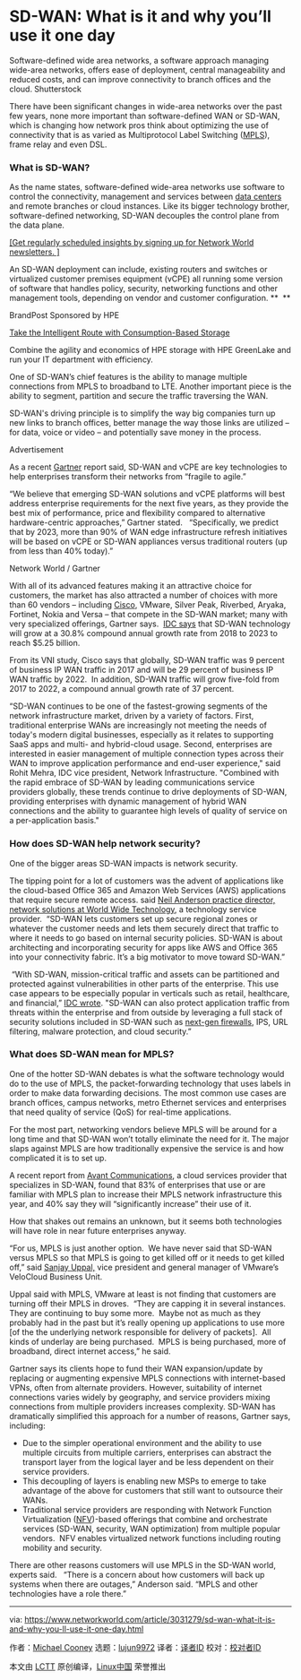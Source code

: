 [#]: collector: (lujun9972)
[#]: translator: ( )
[#]: reviewer: ( )
[#]: publisher: ( )
[#]: url: ( )
[#]: subject: (SD-WAN: What is it and why you’ll use it one day)
[#]: via: (https://www.networkworld.com/article/3031279/sd-wan-what-it-is-and-why-you-ll-use-it-one-day.html)
[#]: author: (Michael Cooney https://www.networkworld.com/author/Michael-Cooney/)

SD-WAN: What is it and why you’ll use it one day
======
Software-defined wide area networks, a software approach managing wide-area networks, offers ease of deployment, central manageability and reduced costs, and can improve connectivity to branch offices and the cloud.
Shutterstock

There have been significant changes in wide-area networks over the past few years, none more important than software-defined WAN or SD-WAN, which is changing how network pros think about optimizing the use of connectivity that is as varied as Multiprotocol Label Switching ([MPLS][1]), frame relay and even DSL.

### What is SD-WAN?

As the name states, software-defined wide-area networks use software to control the connectivity, management and services between [data centers][2] and remote branches or cloud instances. Like its bigger technology brother, software-defined networking, SD-WAN decouples the control plane from the data plane.

[[Get regularly scheduled insights by signing up for Network World newsletters. ]][3]

An SD-WAN deployment can include, existing routers and switches or virtualized customer premises equipment (vCPE) all running some version of software that handles policy, security, networking functions and other management tools, depending on vendor and customer configuration. **  **

[][4]

BrandPost Sponsored by HPE

[Take the Intelligent Route with Consumption-Based Storage][4]

Combine the agility and economics of HPE storage with HPE GreenLake and run your IT department with efficiency.

One of SD-WAN’s chief features is the ability to manage multiple connections from MPLS to broadband to LTE. Another important piece is the ability to segment, partition and secure the traffic traversing the WAN. 

SD-WAN's driving principle is to simplify the way big companies turn up new links to branch offices, better manage the way those links are utilized – for data, voice or video – and potentially save money in the process.

Advertisement

As a recent [Gartner][5] report said, SD-WAN and vCPE are key technologies to help enterprises transform their networks from “fragile to agile.”

“We believe that emerging SD-WAN solutions and vCPE platforms will best address enterprise requirements for the next five years, as they provide the best mix of performance, price and flexibility compared to alternative hardware-centric approaches,” Gartner stated.   “Specifically, we predict that by 2023, more than 90% of WAN edge infrastructure refresh initiatives will be based on vCPE or SD-WAN appliances versus traditional routers (up from less than 40% today).”

Network World / Gartner

With all of its advanced features making it an attractive choice for customers, the market has also attracted a number of choices with more than 60 vendors – including [Cisco][6], VMware, Silver Peak, Riverbed, Aryaka, Fortinet, Nokia and Versa – that compete in the SD-WAN market; many with very specialized offerings, Gartner says.  [IDC says][7] that SD-WAN technology will grow at a 30.8% compound annual growth rate from 2018 to 2023 to reach $5.25 billion.

From its VNI study, Cisco says that globally, SD-WAN traffic was 9 percent of business IP WAN traffic in 2017 and will be 29 percent of business IP WAN traffic by 2022.  In addition, SD-WAN traffic will grow five-fold from 2017 to 2022, a compound annual growth rate of 37 percent.

“SD-WAN continues to be one of the fastest-growing segments of the network infrastructure market, driven by a variety of factors. First, traditional enterprise WANs are increasingly not meeting the needs of today's modern digital businesses, especially as it relates to supporting SaaS apps and multi- and hybrid-cloud usage. Second, enterprises are interested in easier management of multiple connection types across their WAN to improve application performance and end-user experience," said Rohit Mehra, IDC vice president, Network Infrastructure. "Combined with the rapid embrace of SD-WAN by leading communications service providers globally, these trends continue to drive deployments of SD-WAN, providing enterprises with dynamic management of hybrid WAN connections and the ability to guarantee high levels of quality of service on a per-application basis."

### How does SD-WAN help network security?

One of the bigger areas SD-WAN impacts is network security. 

The tipping point for a lot of customers was the advent of applications like the cloud-based Office 365 and Amazon Web Services (AWS) applications that require secure remote access. said [Neil Anderson practice director, network solutions at World Wide Technology,][8] a technology service provider.  “SD-WAN lets customers set up secure regional zones or whatever the customer needs and lets them securely direct that traffic to where it needs to go based on internal security policies. SD-WAN is about architecting and incorporating security for apps like AWS and Office 365 into your connectivity fabric. It’s a big motivator to move toward SD-WAN.”

 “With SD-WAN, mission-critical traffic and assets can be partitioned and protected against vulnerabilities in other parts of the enterprise. This use case appears to be especially popular in verticals such as retail, healthcare, and financial,” [IDC wrote][9]. "SD-WAN can also protect application traffic from threats within the enterprise and from outside by leveraging a full stack of security solutions included in SD-WAN such as [next-gen firewalls][10], IPS, URL filtering, malware protection, and cloud security.”

### What does SD-WAN mean for MPLS?

One of the hotter SD-WAN debates is what the software technology would do to the use of MPLS, the packet-forwarding technology that uses labels in order to make data forwarding decisions. The most common use cases are branch offices, campus networks, metro Ethernet services and enterprises that need quality of service (QoS) for real-time applications.

For the most part, networking vendors believe MPLS will be around for a long time and that SD-WAN won’t totally eliminate the need for it. The major slaps against MPLS are how traditionally expensive the service is and how complicated it is to set up.

A recent report from [Avant Communications][11], a cloud services provider that specializes in SD-WAN, found that 83% of enterprises that use or are familiar with MPLS plan to increase their MPLS network infrastructure this year, and 40% say they will “significantly increase” their use of it.

How that shakes out remains an unknown, but it seems both technologies will have role in near future enterprises anyway.

“For us, MPLS is just another option.  We have never said that SD-WAN versus MPLS so that MPLS is going to get killed off or it needs to get killed off,” said [Sanjay Uppal,][12] vice president and general manager of VMware’s VeloCloud Business Unit. 

Uppal said with MPLS, VMware at least is not finding that customers are turning off their MPLS in droves.  “They are capping it in several instances.  They are continuing to buy some more.  Maybe not as much as they probably had in the past but it’s really opening up applications to use more [of the the underlying network responsible for delivery of packets].  All kinds of underlay are being purchased.  MPLS is being purchased, more of broadband, direct internet access,” he said.

Gartner says its clients hope to fund their WAN expansion/update by replacing or augmenting expensive MPLS connections with internet-based VPNs, often from alternate providers. However, suitability of internet connections varies widely by geography, and service providers mixing connections from multiple providers increases complexity. SD-WAN has dramatically simplified this approach for a number of reasons, Gartner says, including:

  * Due to the simpler operational environment and the ability to use multiple circuits from multiple carriers, enterprises can abstract the transport layer from the logical layer and be less dependent on their service providers.
  * This decoupling of layers is enabling new MSPs to emerge to take advantage of the above for customers that still want to outsource their WANs.
  * Traditional service providers are responding with Network Function Virtualization ([NFV][13])-based offerings that combine and orchestrate services (SD-WAN, security, WAN optimization) from multiple popular vendors.  NFV enables virtualized network functions including routing mobility and security.



There are other reasons customers will use MPLS in the SD-WAN world, experts said.   “There is a concern about how customers will back up systems when there are outages,” Anderson said. “MPLS and other technologies have a role there.”

--------------------------------------------------------------------------------

via: https://www.networkworld.com/article/3031279/sd-wan-what-it-is-and-why-you-ll-use-it-one-day.html

作者：[Michael Cooney][a]
选题：[lujun9972][b]
译者：[译者ID](https://github.com/译者ID)
校对：[校对者ID](https://github.com/校对者ID)

本文由 [LCTT](https://github.com/LCTT/TranslateProject) 原创编译，[Linux中国](https://linux.cn/) 荣誉推出

[a]: https://www.networkworld.com/author/Michael-Cooney/
[b]: https://github.com/lujun9972
[1]: https://www.networkworld.com/article/2297171/network-security-mpls-explained.html
[2]: https://www.networkworld.com/article/3223692/what-is-a-data-centerhow-its-changed-and-what-you-need-to-know.html
[3]: https://www.networkworld.com/newsletters/signup.html
[4]: https://www.networkworld.com/article/3440100/take-the-intelligent-route-with-consumption-based-storage.html?utm_source=IDG&utm_medium=promotions&utm_campaign=HPE20773&utm_content=sidebar ( Take the Intelligent Route with Consumption-Based Storage)
[5]: https://www.gartner.com/doc/reprints?id=1-5MNRUAO&ct=181019&st=sb&mkt_tok=eyJpIjoiTnpZNFlXTXpabU0xTVdNeSIsInQiOiJzSmZGdzFWZldRN0s0TUxWMVBKOFUxdnJVMCtEUk13Z3Y5VCs1Z1wvcUY5ZHQ1XC9uZG1WY1Uxbm5TOFFMZzcxQ3pybmhMSHo5RFdPVEVCVUZrbnJnODlGVklOZGtlT0pFQ1A1aFNaQ3N1ODk5Y1FaN0JqTDJiM0U5cnZpTVBMTnliIn0%3D
[6]: https://www.networkworld.com/article/3322937/what-will-be-hot-for-cisco-in-2019.html
[7]: https://www.idc.com/getdoc.jsp?containerId=prUS45380319
[8]: https://www.wwt.com/profile/neil-anderson
[9]: https://www.cisco.com/c/dam/en/us/solutions/collateral/enterprise-networks/intelligent-wan/idc-tangible-benefits.pdf
[10]: https://www.networkworld.com/article/3230457/what-is-a-firewall-perimeter-stateful-inspection-next-generation.html
[11]: http://www.networkworld.com/cms/article/Avant%20Communications,%20a%20cloud%20services%20provider%20that%20specializes%20in%20SD-WAN,%20recently%20issued%20a%20report%20entitled%20State%20of%20Disruption%20that%20found%20that%2083%25%20of%20enterprises%20that%20use%20or%20are%20familiar%20with%20MPLS%20plan%20to%20increase%20their%20MPLS%20network%20infrastructure%20this%20year,%20and%2040%25%20say%20they%20will%20
[12]: https://www.networkworld.com/article/3387641/beyond-sd-wan-vmwares-vision-for-the-network-edge.html
[13]: https://www.networkworld.com/article/3253118/what-is-nfv-and-what-are-its-benefits.html
